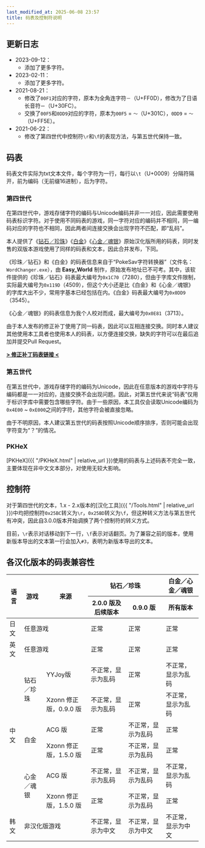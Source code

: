 ```yaml
---
last_modified_at: 2025-06-08 23:57
title: 码表及控制符说明
---
```

## 更新日志
- 2023-09-12：
  - 添加了更多字符。
- 2023-02-11：
  - 添加了更多字符。
- 2021-08-21：
  - 修改了`00F1`对应的字符，原本为全角连字符`－`（U+FF0D），修改为了日语长音符`ー`（U+30FC）。
  - 交换了`00F5`和`0DD9`对应的字符，原本为`00F5` = `〜`（U+301C），`0DD9` = `～`（U+FF5E）。
- 2021-06-22：
  - 修改了第四世代中控制符`\r`和`\f`的表现方法，与第五世代保持一致。

## 码表
码表文件实际为txt文本文件，每个字符为一行，每行以`\t`（U+0009）分隔符隔开，前为编码（无前缀16进制），后为字符。

### 第四世代
在第四世代中，游戏存储字符的编码与Unicode编码并非一一对应，因此需要使用码表标识字符。对于使用不同码表的游戏，同一字符对应的编码并不相同，同一编码对应的字符也不相同，因此两者间连接交换会出现字符不匹配，即“乱码”。

本人提供了《[钻石／珍珠](https://github.com/Xzonn/PokemonChineseTranslationRevise/raw/master/files/CharTable_DP_YYJoy.txt)》《[白金](https://github.com/Xzonn/PokemonChineseTranslationRevise/raw/master/files/CharTable_Pt_ACG.txt)》《[心金／魂银](https://github.com/Xzonn/PokemonChineseTranslationRevise/raw/master/files/CharTable_HGSS_ACG.txt)》原始汉化版所用的码表，同时发售的双版本游戏使用了同样的码表和文本，因此合并发布，下同。

《珍珠／钻石》和《白金》的码表信息来自于“PokeSav字符转换器”（文件名：`WordChanger.exe`），由 **Easy_World** 制作，原始发布地址已不可考。其中，该软件提供的《珍珠／钻石》码表最大编号为`0x1C70`（7280），但由于字库文件限制，实际最大编号为`0x119D`（4509），但这个大小还是比《白金》和《心金／魂银》的字库大出不少，常用字基本已经包括在内。《白金》码表最大编号为`0x0DD9`（3545）。

《心金／魂银》的码表信息为我个人校对而成，最大编号为`0x0E81`（3713）。

由于本人发布的修正补丁使用了同一码表，因此可以互相连接交换。同时本人建议其他使用本工具者也使用本人的码表，以方便连接交换，缺失的字符可以在最后追加并提交Pull Request。

**[> 修正补丁码表链接 <](https://github.com/Xzonn/PokemonChineseTranslationRevise/raw/master/files/CharTable.txt)**

### 第五世代
在第五世代中，游戏存储字符的编码为Unicode，因此在任意版本的游戏中字符与编码都是一一对应的，连接交换不会出现问题。因此，对第五世代来说“码表”仅用于标识字库中需要包含哪些字符。由于一些原因，本工具仅会读取Unicode编码为`0x4E00` ~ `0xE000`之间的字符，其他字符会被直接忽略。

由于不明原因，本人建议第五世代的码表按照Unicode顺序排序，否则可能会出现字符变为“？”的情况。

### PKHeX
[PKHeX]({{ "/PKHeX.html" | relative_url }})使用的码表与上述码表不完全一致，主要体现在非中文文本部分，对使用无较大影响。

## 控制符
对于第四世代的文本，1.x - 2.x版本的[汉化工具]({{ "/Tools.html" | relative_url }})中均把控制符`0x25BC`转义为`\r`，`0x25BD`转义为`\f`，但这种转义方法与第五世代有冲突，因此自3.0.0版本开始调换了两个控制符的转义方式。

目前，`\r`表示对话移动到下一行，`\f`表示对话翻页。为了兼容之前的版本，使用新版本导出的文本第一行会加入`#3`，表明为新版本导出的文本。

## 各汉化版本的码表兼容性
<table class="table table-bordered">
<thead>
<tr><th rowspan="2">语言</th><th rowspan="2">游戏</th><th rowspan="2">来源</th><th colspan="2">钻石／珍珠</th><th>白金／心金／魂银</th></tr>
<tr><th>2.0.0 版及后续版本</th><th>0.9.0 版</th><th>所有版本</th></tr>
</thead>
<tbody>
<tr><td>日文</td><td colspan="2">任意游戏</td><td class="success">正常</td><td class="success">正常</td><td class="success">正常</td></tr>
<tr><td>英文</td><td colspan="2">任意游戏</td><td class="success">正常</td><td class="success">正常</td><td class="success">正常</td></tr>
<tr><td rowspan="6">中文</td><td rowspan="2">钻石／珍珠</td><td>YYJoy版</td><td class="danger">不正常，显示为乱码</td><td class="success">正常</td><td class="danger">不正常，显示为乱码</td></tr>
<tr><td>Xzonn 修正版，0.9.0 版</td><td class="danger">不正常，显示为乱码</td><td class="success">正常</td><td class="danger">不正常，显示为乱码</td></tr>
<tr><td rowspan="2">白金</td><td>ACG 版</td><td class="success">正常</td><td class="danger">不正常，显示为乱码</td><td class="success">正常</td></tr>
<tr><td>Xzonn 修正版，1.5.0 版</td><td class="success">正常</td><td class="danger">不正常，显示为乱码</td><td class="success">正常</td></tr>
<tr><td rowspan="2">心金／魂银</td><td>ACG 版</td><td class="danger">不正常，显示为乱码</td><td class="danger">不正常，显示为乱码</td><td class="danger">不正常，显示为乱码</td></tr>
<tr><td>Xzonn 修正版，1.5.0 版</td><td class="success">正常</td><td class="danger">不正常，显示为乱码</td><td class="success">正常</td></tr>
<tr><td>韩文</td><td colspan="2">非汉化版游戏</td><td class="danger">不正常，显示为中文</td><td class="danger">不正常，显示为中文</td><td class="danger">不正常，显示为中文</td></tr>
</tbody>
</table>

